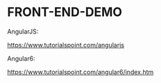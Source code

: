 # FRONT-END-DEMO

AngularJS:

https://www.tutorialspoint.com/angularjs

Angular6:

https://www.tutorialspoint.com/angular6/index.htm
